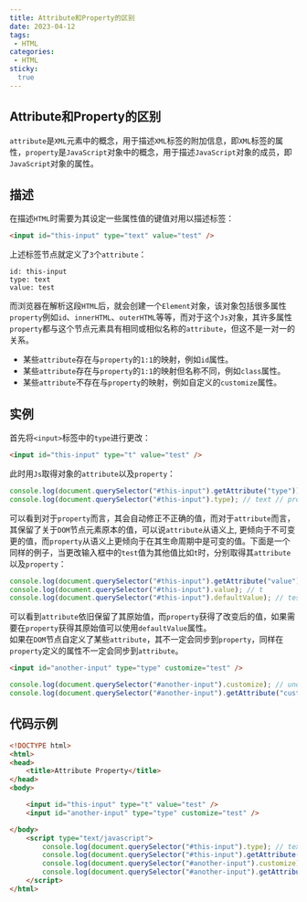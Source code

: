 ```yaml
---
title: Attribute和Property的区别
date: 2023-04-12
tags:
 - HTML
categories:
 - HTML
sticky:
  true
---
```



## Attribute和Property的区别
`attribute`是`XML`元素中的概念，用于描述`XML`标签的附加信息，即`XML`标签的属性，`property`是`JavaScript`对象中的概念，用于描述`JavaScript`对象的成员，即`JavaScript`对象的属性。

## 描述
在描述`HTML`时需要为其设定一些属性值的键值对用以描述标签：

```html
<input id="this-input" type="text" value="test" />
```

上述标签节点就定义了`3`个`attribute`：

```
id: this-input
type: text
value: test
```

而浏览器在解析这段`HTML`后，就会创建一个`Element`对象，该对象包括很多属性`property`例如`id`、`innerHTML`、`outerHTML`等等，而对于这个`Js`对象，其许多属性`property`都与这个节点元素具有相同或相似名称的`attribute`，但这不是一对一的关系。

* 某些`attribute`存在与`property`的`1:1`的映射，例如`id`属性。
* 某些`attribute`存在与`property`的`1:1`的映射但名称不同，例如`class`属性。
* 某些`attribute`不存在与`property`的映射，例如自定义的`customize`属性。

## 实例

首先将`<input>`标签中的`type`进行更改：

```html
<input id="this-input" type="t" value="test" />
```

此时用`Js`取得对象的`attribute`以及`property`：

```javascript
console.log(document.querySelector("#this-input").getAttribute("type")); // t // attribute
console.log(document.querySelector("#this-input").type); // text // property
```
可以看到对于`property`而言，其会自动修正不正确的值，而对于`attribute`而言，其保留了关于`DOM`节点元素原本的值，可以说`attribute`从语义上, 更倾向于不可变更的值，而`property`从语义上更倾向于在其生命周期中是可变的值。下面是一个同样的例子，当更改输入框中的`test`值为其他值比如`t`时，分别取得其`attribute`以及`property`：

```javascript
console.log(document.querySelector("#this-input").getAttribute("value")); // test
console.log(document.querySelector("#this-input").value); // t
console.log(document.querySelector("#this-input").defaultValue); // test
```
可以看到`attribute`依旧保留了其原始值，而`property`获得了改变后的值，如果需要在`property`获得其原始值可以使用`defaultValue`属性。   
如果在`DOM`节点自定义了某些`attribute`，其不一定会同步到`property`，同样在`property`定义的属性不一定会同步到`attribute`。

```html
<input id="another-input" type="type" customize="test" />
```

```javascript
console.log(document.querySelector("#another-input").customize); // undefined
console.log(document.querySelector("#another-input").getAttribute("customize")); // test
```

## 代码示例

```html
<!DOCTYPE html>
<html>
<head>
    <title>Attribute Property</title>
</head>
<body>

    <input id="this-input" type="t" value="test" />
    <input id="another-input" type="type" customize="test" />

</body>
    <script type="text/javascript">
        console.log(document.querySelector("#this-input").type); // text
        console.log(document.querySelector("#this-input").getAttribute("type")); // t
        console.log(document.querySelector("#another-input").customize); // undefined
        console.log(document.querySelector("#another-input").getAttribute("customize")); // test
    </script>
</html>
```
